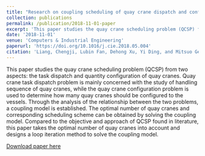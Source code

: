 ```yaml
---
title: "Research on coupling scheduling of quay crane dispatch and configuration in the container terminal"
collection: publications
permalink: /publication/2018-11-01-paper
excerpt: 'This paper studies the quay crane scheduling problem (QCSP) from two aspects: the task dispatch and quantity configuration of quay cranes.'
date: '2018-11-01'
venue: 'Computers & Industrial Engineering'
paperurl: 'https://doi.org/10.1016/j.cie.2018.05.004'
citation: 'Liang, Chengji, Lubin Fan, Dehong Xu, Yi Ding, and Mitsuo Gen. "Research on coupling scheduling of quay crane dispatch and configuration in the container terminal." Computers & Industrial Engineering 125 (2018): 649-657.'
---
```

This paper studies the quay crane scheduling problem (QCSP) from two aspects: the task dispatch and quantity configuration of quay cranes. Quay crane task dispatch problem is mainly concerned with the study of handling sequence of quay cranes, while the quay crane configuration problem is used to determine how many quay cranes should be configured to the vessels. Through the analysis of the relationship between the two problems, a coupling model is established. The optimal number of quay cranes and corresponding scheduling scheme can be obtained by solving the coupling model. Compared to the objective and approach of QCSP found in literature, this paper takes the optimal number of quay cranes into account and designs a loop iteration method to solve the coupling model.

[Download paper here](http://helloflb.github.io/files/QCSP.pdf)


